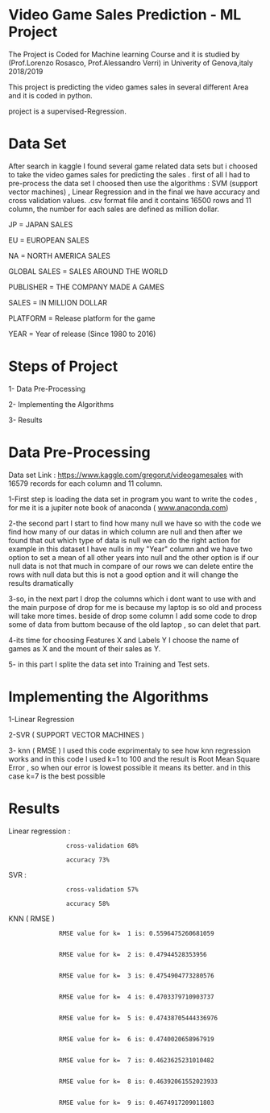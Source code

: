 # Video Game Sales Prediction - ML Project
The Project is Coded for Machine learning Course and it is studied by (Prof.Lorenzo Rosasco, Prof.Alessandro Verri) in Univerity of Genova,italy 2018/2019

This project is predicting the video games sales in several different Area and it is coded in python.

project is a supervised-Regression.

#  Data Set 

After search in kaggle I found several game related data sets but i choosed to take the video games sales for predicting the sales . 
first of all I had to pre-process the data set I choosed then use the algorithms : SVM (support vector machines) , Linear Regression 
and in the final we have accuracy and cross validation values.
.csv format file and it contains 16500 rows and 11 column, the number for each sales are defined as million dollar.

JP = JAPAN SALES

EU = EUROPEAN SALES

NA = NORTH AMERICA SALES

GLOBAL SALES = SALES AROUND THE WORLD

PUBLISHER = THE COMPANY MADE A GAMES

SALES = IN MILLION DOLLAR

PLATFORM = Release platform for the game

YEAR = Year of release (Since 1980 to 2016)


# Steps of Project 
1- Data Pre-Processing

2- Implementing the Algorithms

3- Results

# Data Pre-Processing
Data set Link : https://www.kaggle.com/gregorut/videogamesales
with 16579 records for each column and 11 column.

1-First step is loading the data set in program you want to write the codes , for me it is a jupiter note book of anaconda ( www.anaconda.com)

2-the second part I start to find how many null we have so with the code we find how many of our datas in which column are null and then after we found that out 
which type of data is null we can do the right action for example in this dataset I have nulls in my "Year" column and we have two option to 
set a mean of all other years into null and the other option is if our null data is not that much in compare of our rows  we can delete entire the rows with null data but this is not a good option and 
it will change the results dramatically

3-so, in the next part I drop the columns which i dont want to use with
and the main purpose of drop for me is because my laptop is so old and process will take more times.
beside of drop some column I add some code to drop some of data from buttom because of the old laptop , so can delet that part.

4-its time for choosing Features X and Labels Y
I choose the name of games as X and the mount of their sales as Y.

5- in this part I splite the data set into Training and Test sets.

# Implementing the Algorithms

1-Linear Regression

2-SVR ( SUPPORT VECTOR MACHINES )


3- knn ( RMSE ) I used this code exprimentaly to see how knn regression works and in this code I used k=1 to 100 and the result is Root Mean Square Error , so when our error is lowest possible it means its better. and in this case k=7 is the best possible

# Results

Linear regression : 

                    cross-validation 68%

                    accuracy 73%
                    
SVR               : 

                    cross-validation 57%

                    accuracy 58%           
                    
KNN ( RMSE ) 


                  RMSE value for k=  1 is: 0.5596475260681059


                  RMSE value for k=  2 is: 0.47944528353956


                  RMSE value for k=  3 is: 0.4754904773280576


                  RMSE value for k=  4 is: 0.4703379710903737


                  RMSE value for k=  5 is: 0.47438705444336976


                  RMSE value for k=  6 is: 0.4740020658967919


                  RMSE value for k=  7 is: 0.4623625231010482


                  RMSE value for k=  8 is: 0.46392061552023933


                  RMSE value for k=  9 is: 0.4674917209011803


               
